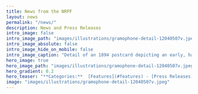 ```yaml
---
title: News from the NRPF
layout: news
permalink: "/news/"
description: News and Press Releases
intro_image: false
intro_image_path: "images/illustrations/gramophone-detail-12040507v.jpeg"
intro_image_absolute: false
intro_image_hide_on_mobile: false
intro_image_caption: "Detail of an 1894 postcard depicting an early, hand-cranked gramophone. The postcard was made by Paul Tralles in Washington, D.C. The original is held by the Library of Congress and identified by the call number RPA 00847. Credit: Library of Congress, Motion Picture, Broadcasting and Recorded Sound Division."
hero_image: true
hero_image_path: "images/illustrations/gramophone-detail-12040507v.jpeg"
hero_gradient: 0.2
hero_teaser: "**Categories:**  [Features](#features) - [Press Releases](#press-releases)"
image: "images/illustrations/gramophone-detail-12040507v.jpeg"
---
```


